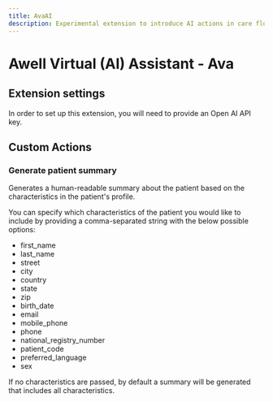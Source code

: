 ```yaml
---
title: AvaAI
description: Experimental extension to introduce AI actions in care flows.
---
```

# Awell Virtual (AI) Assistant - Ava

## Extension settings

In order to set up this extension, you will need to provide an Open AI API key.

## Custom Actions

### Generate patient summary

Generates a human-readable summary about the patient based on the characteristics in the patient's profile.

You can specify which characteristics of the patient you would like to include by providing a comma-separated string with the below possible options:

- first_name
- last_name
- street
- city
- country
- state
- zip
- birth_date
- email
- mobile_phone
- phone
- national_registry_number
- patient_code
- preferred_language
- sex

If no characteristics are passed, by default a summary will be generated that includes all characteristics.
